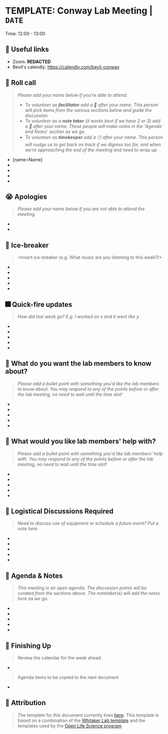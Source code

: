 # TEMPLATE: Conway Lab Meeting | `DATE`

Time: 12:00 - 13:00

:link: Useful links
---
* Zoom: **REDACTED**
* Bevil's calendly: https://calendly.com/bevil-conway

:wave: Roll call
---

> *Please add your name below if you're able to attend.* 
>
> - *To volunteer as **facilitator** add a :loudspeaker: after your name. This person will pick items from the various sections below and guide the discussion.*
> - *To volunteer as a **note taker** (it works best if we have 2 or 3) add a  :memo: after your name. These people will make notes in the 'Agenda and Notes' section as we go.*
> - *To volunteer as **timekeeper** add a :clock1: after your name. This person will nudge us to get back on track if we digress too far, and when we're approaching the end of the meeting and need to wrap up.*

* [name=Name]
* 
*
*
*


:sob: Apologies
---

> *Please add your name below if you are not able to attend the meeting.*

* 
* 


:ice_cream: Ice-breaker
---

> <Insert ice-breaker (e.g. What music are you listening to this week?)>

* 
*
*
*
*

:fireworks: Quick-fire updates
---
> *How did last week go? E.g. I worked on x and it went like y.*

* 
*
*
*
*

:loudspeaker: What do you want the lab members to know about?
---

> *Please add a bullet point with something you'd like the lab members to know about.
> You may respond to any of the points before or after the lab meeting, no need to wait until the time slot!*

* 
* 
* 
* 
* 

:raising_hand: What would you like lab members' help with?
---

> *Please add a bullet point with something you'd like lab members' help with.
> You may respond to any of the points before or after the lab meeting, no need to wait until the time slot!*

* 
* 
* 
*
*

:wrench: Logistical Discussions Required
---
> *Need to discuss use of equipment or schedule a future event? Put a note here.*

* 
* 
* 
*
*

:memo: Agenda & Notes
---

> *This meeting is an open agenda.
> The discussion points will be curated from the sections above.
> The notetaker(s) will add the notes here as we go.*

* 
* 
* 
* 
* 

:calendar: Finishing Up
---

> Review the calendar for the week ahead
*

> Agenda items to be copied to the next document
*


:closed_book: Attribution
---

> The template for this document currently lives [here](https://github.com/conwaycolorlab/ProjectManagement/blob/main/Lab%20Meeting/template.md).
> This template is based on a combination of the [Whitaker Lab template](https://github.com/WhitakerLab/Onboarding/blob/176f630c9f4b8832d152377318e36f74ee076476/Lab-meetings.md) and the templates used by the [Open Life Science program](https://openlifesci.org/).
